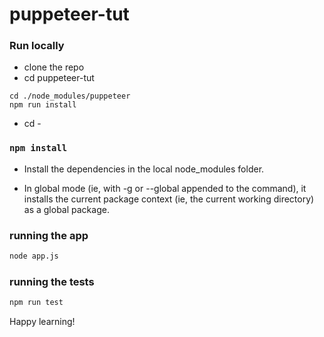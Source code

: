 # puppeteer-tut
### Run locally
 - clone the repo 
 - cd puppeteer-tut
 
 ```
 cd ./node_modules/puppeteer
npm run install
```
- cd -
 ### `npm install`
 
 - Install the dependencies in the local node_modules folder.

- In global mode (ie, with -g or --global appended to the command), it installs the current package context (ie, the current working directory) as a global package.
 ### running the app
 ```bash
 node app.js
 ```
  ### running the tests
  ```bash
  npm run test
  ```
  
  Happy learning!

 
